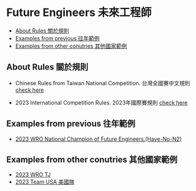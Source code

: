 # Future Engineers 未來工程師

* [About Rules 關於規則](#about-rules-關於規則)
* [Examples from previous 往年範例](#examples-from-previous-往年範例)
* [Examples from other conutries 其他國家範例](#examples-from-other-conutries-其他國家範例)

## About Rules 關於規則
* Chinese Rules from Taiwan National Competition.
台灣全國賽中文規則 [check here](../doc/【6.未來工程師AI自動駕駛】WRO-2023-未來工程師_混齡（全國賽版本）_繁中0728_V2.pdf)

* 2023 International Competition Rules.
2023年國際賽規則 [check here](../doc/WRO-2023-Future-Engineers-Self-Driving-Cars-General-Rules.pdf)

## Examples from previous 往年範例
* [2023 WRO National Champion of Future Engineers.(Have-No-N2)](https://github.com/kirkhu/WRO2023_Future-Engineers-Have-No-N2.git)

## Examples from other conutries 其他國家範例
* [2023 WRO TJ ](https://github.com/Lowis-Mamilton/2023WROFE_TJ_copy.git)
* [2023 Team USA 美國隊](https://github.com/spsquared/SPARK_Future-Engineers_2023.git)
